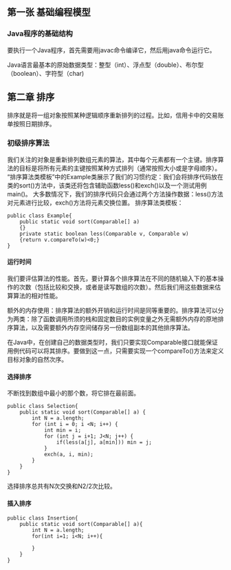 ## 第一张 基础编程模型
### Java程序的基础结构

要执行一个Java程序，首先需要用javac命令编译它，然后用java命令运行它。

Java语言最基本的原始数据类型：整型（int）、浮点型（double）、布尔型（boolean）、字符型（char)

## 第二章 排序
排序就是将一组对象按照某种逻辑顺序重新排列的过程。比如，信用卡中的交易账单按照日期排序。
### 初级排序算法
我们关注的对象是重新排列数组元素的算法，其中每个元素都有一个主键。排序算法的目标是将所有元素的主键按照某种方式排列（通常按照大小或是字母顺序）。
“排序算法类模板”中的Example类展示了我们的习惯约定：我们会将排序代码放在类的sort()方法中，该类还将包含辅助函数less()和exch()以及一个测试用例main()。
大多数情况下，我们的排序代码只会通过两个方法操作数据：less()方法对元素进行比较，exch()方法将元素交换位置。
排序算法类模板：
```
public class Example{
    public static void sort(Comparable[] a)
    {}
    private static boolean less(Comparable v, Comparable w)
    {return v.compareTo(w)<0;}
}
```
#### 运行时间
我们要评估算法的性能。首先，要计算各个排序算法在不同的随机输入下的基本操作的次数（包括比较和交换，或者是读写数组的次数）。然后我们用这些数据来估算算法的相对性能。

额外的内存使用：排序算法的额外开销和运行时间是同等重要的。排序算法可以分为两类：除了函数调用所须的栈和固定数目的实例变量之外无需额外内存的原地排序算法，以及需要额外内存空间储存另一份数组副本的其他排序算法。

在Java中，在创建自己的数据类型时，我们只要实现Comparable接口就能保证用例代码可以将其排序。要做到这一点，只需要实现一个compareTo()方法来定义目标对象的自然次序。

#### 选择排序
不断找到数组中最小的那个数，将它排在最前面。
```
public class Selection{
    public static void sort(Comparable[] a) {
        int N = a.length;
        for (int i = 0; i <N; i++) {
            int min = i;
            for (int j = i+1; J<N; j++) {
                if(less(a[j], a[min])) min = j;
            }
            exch(a, i, min);
        }
    }
}
```
选择排序总共有N次交换和N2/2次比较。

#### 插入排序
```
public class Insertion{
    public static void sort(Comparable[] a){
        int N = a.length;
        for(int i=1; i<N; i++){
            
        }
    }
}
```

